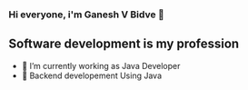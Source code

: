 ### Hi everyone,  i'm Ganesh V Bidve 👋

## Software development is my profession

- 🔭 I’m currently working as Java Developer
- 🌱 Backend developement Using Java

<!--
**GaneshBidve/GaneshBidve** is a ✨ _special_ ✨ repository because its `README.md` (this file) appears on your GitHub profile.

Here are some ideas to get you started:

- 👯 I’m looking to collaborate on ...
- 🤔 I’m looking for help with ...
- 💬 Ask me about ...
- 📫 How to reach me: ...
- 😄 Pronouns: ...
- ⚡ Fun fact: ...
-->
